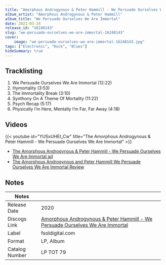 ```yaml
---
title: "Amorphous Androgynous & Peter Hammill - We Persuade Ourselves We Are Immortal"
album_artist: "Amorphous Androgynous & Peter Hammill"
album_title: "We Persuade Ourselves We Are Immortal"
date: 2021-03-24
release_id: "16248143"
slug: "we-persuade-ourselves-we-are-immortal-16248143"
cover:
    image: "we-persuade-ourselves-we-are-immortal-16248143.jpg"
tags: ["Electronic", "Rock", "Blues"]
hideSummary: true
---
```


## Tracklisting
1. We Persuade Ourselves We Are Immortal (12:22)
2. Hymortality (3:53)
3. The Immortality Break (3:10)
4. Synthony On A Theme Of Mortality (11:22)
5. Psych Recap (5:17)
6. Physically I’m Here, Mentally I’m Far, Far Away (4:18)

## Videos
{{< youtube id="YUSxUHEt_Cw" title="The Amorphous Androgynous & Peter Hammill - We Persuade Ourselves We Are Immortal" >}}
- [The Amorphous Androgynous & Peter Hammill - We Persuade Ourselves We Are Immortal ad](https://www.youtube.com/watch?v=LBpZwZlJzTg)
- [The Amorphous Androgynous and Peter Hammill We Persuade Ourselves We Are Immortal Review](https://www.youtube.com/watch?v=etngBiarRI0)

## Notes

| Notes          |             |
| ---------------| ----------- |
| Release Date   | 2020 |
| Discogs Link   | [Amorphous Androgynous & Peter Hammill - We Persuade Ourselves We Are Immortal](https://www.discogs.com/release/16248143) |
| Label          | fsoldigital.com |
| Format         | LP, Album |
| Catalog Number | LP TOT 79 |

